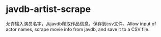 # javdb-artist-scrape
允许输入演员名字，从javdb爬取作品信息，保存到csv文件。Allow input of actor names, scrape movie info from javdb, and save it to a CSV file.
